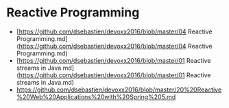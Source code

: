 # Reactive Programming

* [https://github.com/dsebastien/devoxx2016/blob/master/04 Reactive Programming.md](https://github.com/dsebastien/devoxx2016/blob/master/04 Reactive Programming.md)
* [https://github.com/dsebastien/devoxx2016/blob/master/01 Reactive streams in Java.md](https://github.com/dsebastien/devoxx2016/blob/master/01 Reactive streams in Java.md)
* https://github.com/dsebastien/devoxx2016/blob/master/20%20Reactive%20Web%20Applications%20with%20Spring%205.md



